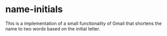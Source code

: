 # name-initials
This is a implementation of a small functionality of Gmail that shortens the name to two words based on the initial letter.
